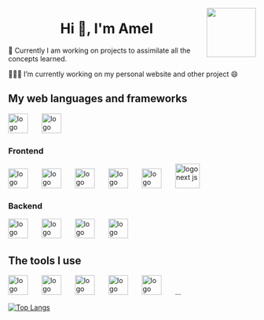 <img align="right" width="100" height="100" src="https://octodex.github.com/images/femalecodertocat.png"/><h1 align="center">
Hi 👋, I'm Amel</h1>

🌱 Currently I am working on projects to assimilate all the concepts learned.

👩🏻‍🏫 I’m currently working on my personal website and other project 😄

## My web languages and frameworks

<img width="40px" style="margin-right: 10px" title="javascript" alt="logo javascript" src="https://cdn.jsdelivr.net/gh/devicons/devicon/icons/javascript/javascript-original.svg"/>&emsp;
<img width="40px" style="margin-right: 10px" title="typescript" alt="logo typescript" src="https://cdn.jsdelivr.net/gh/devicons/devicon/icons/typescript/typescript-original.svg"/>&emsp;

### Frontend

<img width="40px" style="margin-right: 10px" title="html" alt="logo html" src="https://cdn.jsdelivr.net/gh/devicons/devicon/icons/html5/html5-original.svg"/>&emsp;
<img width="40px" style="margin-right: 10px" title="css3" alt="logo css3" src="https://cdn.jsdelivr.net/gh/devicons/devicon/icons/css3/css3-original.svg"/>&emsp;
<img width="40px" style="margin-right: 10px" title="sass" alt="logo sass" src="https://cdn.jsdelivr.net/gh/devicons/devicon/icons/sass/sass-original.svg"/>&emsp;
<img width="40px" style="margin-right: 10px" title="jQuery" alt="logo jQuery" src="https://cdn.jsdelivr.net/gh/devicons/devicon/icons/jquery/jquery-plain-wordmark.svg"/>&emsp;
<img width="40px" style="margin-right: 10px" title="react" alt="logo react" src="https://cdn.jsdelivr.net/gh/devicons/devicon/icons/react/react-original-wordmark.svg"/>&emsp;
<img width="50px" style="margin-right: 10px" title="next js" alt="logo next js" src="https://gitlab.com/uploads/-/system/project/avatar/35899002/nextjs-boilerplate-logo.png"/>&emsp;

### Backend

<img width="40px" style="margin-right: 10px" title="php" alt="logo php" src="https://cdn.jsdelivr.net/gh/devicons/devicon/icons/php/php-original.svg"/>&emsp;
<img width="40px" style="margin-right: 10px"  title="mySql" alt="logo mySql" src="https://cdn.jsdelivr.net/gh/devicons/devicon/icons/mysql/mysql-original-wordmark.svg"/>&emsp;
<img width="40px" style="margin-right: 10px"  title="express" alt="logo express" src="https://assets.website-files.com/61ca3f775a79ec5f87fcf937/6202fcdee5ee8636a145a41b_1234.png"/>&emsp;
<img width="40px"  title="MongoDB" alt="logo MongoDB" src="https://cdn.jsdelivr.net/gh/devicons/devicon/icons/mongodb/mongodb-original-wordmark.svg"/>&emsp;

<!-- ### Mobile

<img width="40px" height="40px" style="margin-right: 10px"  title="react native" alt="logo react native" src="https://cdn.worldvectorlogo.com/logos/react-native-1.svg"/>&emsp;

### Testing

<img width="40px" style="margin-right: 10px" title="jest" alt="logo jest" src="https://cdn.jsdelivr.net/gh/devicons/devicon/icons/jest/jest-plain.svg"/>&emsp;
<img width="40px" style="margin-right: 10px" title="testing-library" alt="logo testing-library" src="https://testing-library.com/img/octopus-128x128.png"/>


<img width="40px" style="margin-right: 10px"  src="https://cdn.jsdelivr.net/gh/devicons/devicon/icons/drupal/drupal-original-wordmark.svg"/>&emsp;
<img width="60px" style="margin-right: 10px" src="https://cdn.jsdelivr.net/gh/devicons/devicon/icons/nodejs/nodejs-plain-wordmark.svg"/>
-->

## The tools I use

<img width="40px" style="margin-right: 10px" title="vscode" alt="logo vscode" src="https://cdn.jsdelivr.net/gh/devicons/devicon/icons/vscode/vscode-original-wordmark.svg"/>&emsp;
<img width="40px" style="margin-right: 10px" title="git" alt="logo git" src="https://cdn.jsdelivr.net/gh/devicons/devicon/icons/git/git-plain-wordmark.svg"/>&emsp;
<img width="40px" style="margin-right: 10px" title="docker" alt="logo docker" src="https://cdn.jsdelivr.net/gh/devicons/devicon/icons/docker/docker-original-wordmark.svg"/>&emsp;
<img width="40px" style="margin-right: 10px" title="npm" alt="logo npm" src="https://cdn.jsdelivr.net/gh/devicons/devicon/icons/npm/npm-original-wordmark.svg"/>&emsp;
<img width="40px" style="margin-right: 10px" title="composer" alt="logo composer" src="https://cdn.jsdelivr.net/gh/devicons/devicon/icons/composer/composer-original.svg"/>&emsp; ...

[![Top Langs](https://github-readme-stats.vercel.app/api/top-langs/?username=anuraghazra&layout=compact&show_icons=true&theme=dracula)](github-readme-stats-one-kappa.vercel.app)
